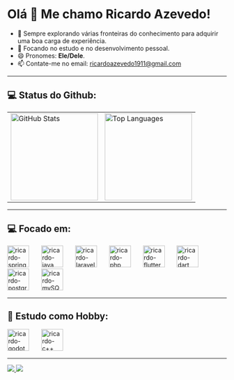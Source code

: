 # Olá 👋 Me chamo Ricardo Azevedo!

- 🔭 Sempre explorando várias fronteiras do conhecimento para adquirir uma boa carga de experiência.
- 🌱 Focando no estudo e no desenvolvimento pessoal.
- 😄 Pronomes: **Ele/Dele**.
- 📫 Contate-me no email: [ricardoazevedo1911@gmail.com](mailto:ricardoazevedo1911@gmail.com)

---

## 💻 Status do Github:

<table>
  <tr>
    <td>
      <img src="https://github-readme-stats.vercel.app/api?username=ricardoo-azevedo&show_icons=true&theme=dark" alt="GitHub Stats" height="200px"/>
    </td>
    <td>
      <img src="https://github-readme-stats.vercel.app/api/top-langs/?username=ricardoo-azevedo&layout=compact&theme=dark" alt="Top Languages" height="200px"/>
    </td>
  </tr>
</table>

---

## 💻 Focado em:

<div align="left">
  <img src="https://cdn.jsdelivr.net/gh/devicons/devicon/icons/spring/spring-original.svg" height="50" alt="ricardo-spring" />
  <img width="20" />
  <img src="https://cdn.jsdelivr.net/gh/devicons/devicon/icons/java/java-original.svg" height="50" alt="ricardo-java" />
  <img width="20" />
  <img src="https://cdn.jsdelivr.net/gh/devicons/devicon/icons/laravel/laravel-original.svg" height="50" alt="ricardo-laravel" />
  <img width="20" />
  <img src="https://cdn.jsdelivr.net/gh/devicons/devicon/icons/php/php-original.svg" height="50" alt="ricardo-php" />
  <img width="20" />
  <img src="https://cdn.jsdelivr.net/gh/devicons/devicon/icons/flutter/flutter-original.svg" height="50" alt="ricardo-flutter" />
  <img width="20" />
  <img src="https://cdn.jsdelivr.net/gh/devicons/devicon/icons/dart/dart-original.svg" height="50" alt="ricardo-dart" />
  <img width="20" />
  <img src="https://cdn.jsdelivr.net/gh/devicons/devicon/icons/postgresql/postgresql-original.svg" height="50" alt="ricardo-postgreSQL" />
  <img width="20" />
  <img src="https://cdn.jsdelivr.net/gh/devicons/devicon/icons/mysql/mysql-original.svg" height="50" alt="ricardo-mySQL" />
</div>

---

## 📝 Estudo como Hobby:

<div align="left">
  <img src="https://cdn.jsdelivr.net/gh/devicons/devicon/icons/godot/godot-original.svg" height="50" alt="ricardo-godot" />
  <img width="20" />
  <img src="https://cdn.jsdelivr.net/gh/devicons/devicon@latest/icons/cplusplus/cplusplus-original.svg" height="50" alt="ricardo-c++" />
</div>

---

<div align="left"> 
  <a href="https://www.linkedin.com/in/ricardoo-azevedo/" target="_blank">
    <img src="https://img.shields.io/badge/-LinkedIn-%230077B5?style=for-the-badge&logo=linkedin&logoColor=white" target="_blank">
  </a>
  <a href="https://www.instagram.com/ricaardo_azeveedo/" target="_blank">
    <img src="https://img.shields.io/badge/-Instagram-%23E4405F?style=for-the-badge&logo=instagram&logoColor=white" target="_blank">
  </a>
</div>
